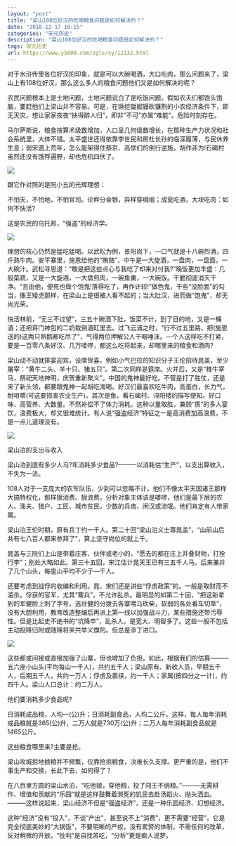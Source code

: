 ```yaml
---
layout: "post"
title: "梁山108位好汉的吃喝粮食问题是如何解决的？"
date: "2018-12-17 16:15"
categories: "宋元历史"
description: "梁山108位好汉的吃喝粮食问题是如何解决的？"
tags: 宋元历史
url: https://www.y5000.com/zgls/sy/12132.html
---
```






对于水浒传里各位好汉的印象，就是可以大碗喝酒，大口吃肉，那么问题来了，梁山上有108位好汉，那么这么多人的粮食问题他们又是如何解决的呢？

农民问题根本上是土地问题，土地问题说白了是吃饭问题。假如农夫们都饱头饱脑，要赶他们上梁山并不容易。可是，在锹挖锄掘镘砍镰割的小农经济条件下，即无天灾，想让家家夜夜“扶得醉人归”，即非“不可”亦属“难能”。危险时刻存在。

马尔萨斯说，粮食按算术级数增加，人口呈几何级数增长，在那种生产力状况和社会系统里，大体不错。太平盛世还得依靠李世民和房杜长孙的临深履薄，与民休养生息；弱宋遇上荒年，怎么能架得住蔡京、高俅们的倒行逆施，胡作非为!石碣村虽然还没有饿殍遍野，却也危机四伏了。

![](https://img.y5000.com/uploads/allimg/170203/8-1F2031KGAL.jpg)

跟它作对照的是阮小五的光辉理想：

不怕天，不怕地，不怕官司。论秤分金银，异样穿绸缎；成瓮吃酒，大块吃肉：如何不快活?

这是农民的乌托邦，“强盗”的经济学。

![](https://img.y5000.com/uploads/allimg/170203/1P31064b-0.jpg)

理想的核心仍然是猛吃猛喝。以武松为例，景阳岗下，—口气就是十八碗烈酒，四斤熟牛肉。安平寨里，施恩给他的“贿赂”，中午是一大旋酒，一盘肉，一盘面，一大碗汁。武松寻思道：“敢是把这些点心与我吃了却来对付我?”晚饭更加丰盛：几般菜蔬，又是一大旋酒，一大盘煎肉，一碗鱼羹，一大碗饭。干脆彻底消灭干净。“且由他，便死也做个饱鬼!落得吃了，再作计较!”做色鬼，干些“没脸面”的勾当，像王矮虎那样，在梁山上是很被人看不起的；当大肚汉，进而做“饱鬼”，却无尚光荣。

快活林前，“无三不过望”，三五十碗酒下肚，饭菜不计，到了目的地，又是一桶酒；还把蒋门神包的二奶栽倒酒缸里去。过飞云浦之时，“行不过五里路，把(施恩送的)这两只熟鹅都吃尽了”，气得两位押解公人干咽唾沫。—个人这样吃不打紧，要是一百零八条好汉、几万喽啰，都这么吃将起来，却哪里来的粮食和酒肉?

梁山动不动就排宴迎宾，设席贺喜。例如小气巴拉的知识分子王伦招待晁盖，至少屠宰：“黄牛二头、羊十只、猪五只”。第二次同样是筵席。火并后，又是“椎牛宰马，祭祀天地神明，庆贺重新聚义”。中国的鬼神最好吃。不管是打了胜仗，还是来了新头领，都要跟鬼神一起胡吃海喝。好汉们最喜欢吃牛肉，高蛋白，长力气，耐咀嚼(可这要损害农业生产)。其次是鱼，看石碣村、浔阳楼的描写便知。好口味、高营养、大数量。不然补偿不了体力消耗。这种以量取胜，兼顾“质”的多人宴饮，浪费极大，却又很难统计。有人说“强盗经济”特征之一是高消费加高浪费，不是一点儿道理没有。

![](https://img.y5000.com/uploads/allimg/170203/8-1F2031KAGI.jpg)

梁山泊的支出与收入

梁山泊到底有多少人马?年消耗多少食品?———以消耗估“生产”，以支出算收入，不失为一法。

108人对于一支庞大的农军队伍，少到可以忽略不计，他们不像太平天国诸王那样大搞特权化，那样狠消费、狠浪费。分析对象主体该是喽啰，他们是最下层的农人、渔夫、猎户、工匠、城市贫民，少数的兵痞、闲汉或流氓。他们肯定有人带家属。

梁山泊王伦时期，原有兵丁约一千人。第二十回“梁山泊义士尊晁盖”，“山前山后共有七八百人都来参拜了”，算上坚守岗位的就上千。

晁盖与三阮们上山是带着庄客、伙伴或老小的，“愿去的都在庄上并叠财物，打拴行李”；别处大略如此。第三十五回，宋江估计晁天王已有三五千人马。后来兼并了几个山头，每座山平均不少于—千人。

还要考虑到战俘的收编和利用。晁、宋们还是讲些“俘虏政策”的。一般是取财而不滥杀。俘获的官军，尤其“寨兵”，不允许乱杀。最明显的如第二十回，“把这新拿到的军健脸上刺了字号，选壮健的分拨去各寨喂马砍柴，软弱的各处看车切草”，没有大胆利用，教育改造整编后再派上第一线以加强战斗力，某些措施还带污辱性。但是比起史不绝书的“坑降卒”，乱杀人，是宽大、明智多了。这些一般不包括主动投降归附或随降将来共举义旗的。但总是添丁进口。

![](https://img.y5000.com/uploads/allimg/170203/8-1F2031K64b09.jpg)

这些都或间接或直接加强了山寨，但也增加了负担。如此，根据我们的估算———五六座小山头(平均每山一千人)，共约五千人；梁山原有、新收人员，早期五千人，后期五千人，共约一万人；俘虏及裹挟，约一千人；家属(按四分之一计)，约四千人。梁山人口总计：约二万人。

他们要消耗多少食品呢?

日消耗成品粮，人均一(公)升；日消耗副食品，人均二公斤。这样，每人每年消耗成品粮就是365(公)升，二万人就是730万(公)升；二万人每年消耗副食品就是1465公斤。

这些粮食哪里来?主要是抢。

梁山攻城掠地掳粮并不频繁，仅靠抢掠粮食，决难长久支撑。更严重的是，他们不事生产和交换，长此下去，如何得了？

在八百里方圆的梁山水泊，“吃他娘，穿他粮，投了闯王不纳粮。”———无需耕作、增值和贡献的“乐园”就是这样鼓舞着濒死的饥民去赴汤蹈火、抛头洒血。———这样说起来，梁山经济不但是“强盗经济”，还是一种乐园经济、幻想经济。

这种“经济”没有“投入”，不谈“产出”，甚至说不上“消费”，更不需要“经营”。它是完全彻底美妙的“大锅饭”，不要明晰的产权，没有累赘的体制，不需任何的改革，反对稍微的开放。“批判”是自找苦吃，“分析”更是痴人说梦。
